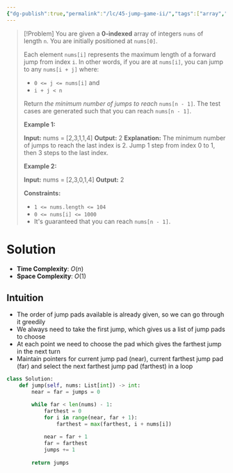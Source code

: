 ```yaml
---
{"dg-publish":true,"permalink":"/lc/45-jump-game-ii/","tags":["array","dp","greedy"]}
---
```


> [!Problem]
> You are given a **0-indexed** array of integers `nums` of length `n`. You are initially positioned at `nums[0]`.
> 
> Each element `nums[i]` represents the maximum length of a forward jump from index `i`. In other words, if you are at `nums[i]`, you can jump to any `nums[i + j]` where:
> 
> - `0 <= j <= nums[i]` and
> - `i + j < n`
> 
> Return _the minimum number of jumps to reach_ `nums[n - 1]`. The test cases are generated such that you can reach `nums[n - 1]`.
> 
> **Example 1:**
> 
> **Input:** nums = [2,3,1,1,4]
> **Output:** 2
> **Explanation:** The minimum number of jumps to reach the last index is 2. Jump 1 step from index 0 to 1, then 3 steps to the last index.
> 
> **Example 2:**
> 
> **Input:** nums = [2,3,0,1,4]
> **Output:** 2
> 
> **Constraints:**
> 
> - `1 <= nums.length <= 104`
> - `0 <= nums[i] <= 1000`
> - It's guaranteed that you can reach `nums[n - 1]`.

# Solution
- **Time Complexity**: $O(n)$
- **Space Complexity**: $O(1)$

## Intuition
- The order of jump pads available is already given, so we can go through it greedily
- We always need to take the first jump, which gives us a list of jump pads to choose
- At each point we need to choose the pad which gives the farthest jump in the next turn
- Maintain pointers for current jump pad (near), current farthest jump pad (far) and select the next farthest jump pad (farthest) in a loop

```python
class Solution:
    def jump(self, nums: List[int]) -> int:
        near = far = jumps = 0

        while far < len(nums) - 1:
            farthest = 0
            for i in range(near, far + 1):
                farthest = max(farthest, i + nums[i])
            
            near = far + 1
            far = farthest
            jumps += 1
        
        return jumps
```